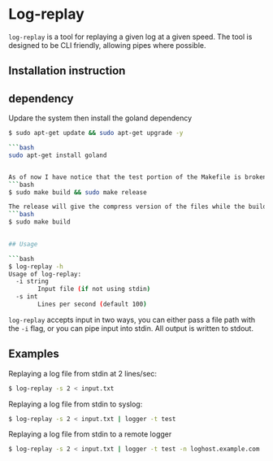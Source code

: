 # Log-replay

`log-replay` is a tool for replaying a given log at a given speed.  The tool is designed to be CLI friendly, allowing pipes where possible.

## Installation instruction
## dependency

Updare the system then install the goland dependency
```bash
$ sudo apt-get update && sudo apt-get upgrade -y

```bash
sudo apt-get install goland


As of now I have notice that the test portion of the Makefile is broken so if you try to build using ```bash $ sudo make all or ```bash $ sudo make  the compilation will fail. Instead use the commands below.
```bash
$ sudo make build && sudo make release 

The release will give the compress version of the files while the build will compile the code. If you just want to compile the code then
```bash 
$ sudo make build

 
## Usage

```bash
$ log-replay -h
Usage of log-replay:
  -i string
    	Input file (if not using stdin)
  -s int
        Lines per second (default 100)
```

`log-replay` accepts input in two ways, you can either pass a file path with the `-i` flag, or you can pipe input into stdin.  All output is written to stdout.

## Examples

Replaying a log file from stdin at 2 lines/sec:

```bash
$ log-replay -s 2 < input.txt
```

Replaying a log file from stdin to syslog:

```bash
$ log-replay -s 2 < input.txt | logger -t test
```

Replaying a log file from stdin to a remote logger

```bash
$ log-replay -s 2 < input.txt | logger -t test -n loghost.example.com
```
